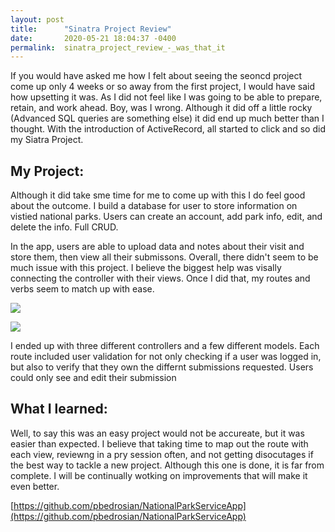 ```yaml
---
layout: post
title:      "Sinatra Project Review"
date:       2020-05-21 18:04:37 -0400
permalink:  sinatra_project_review_-_was_that_it
---
```



If you would have asked me how I felt about seeing the seoncd project come up only 4 weeks or so away from the first project, I would have said how upsetting it was. As I did not feel like I was going to be able to prepare, retain, and work ahead. Boy, was I wrong.  Although it did off a little rocky (Advanced SQL queries are something else) it did end up much better than I thought. With the introduction of ActiveRecord, all started to click and so did my Siatra Project. 

## My Project:

Although it did take sme time for me to come up with this I do feel good about the outcome. I build a database for user to store information on vistied national parks. Users can create an account, add park info, edit, and delete the info. Full CRUD. 

In the app, users are able to upload data and notes about their visit and store them, then view all their submissons.  Overall, there didn't seem to be much issue with this project. I believe the biggest help was visally connecting the controller with their views. Once I did that, my routes and verbs seem to match up with ease. 

![](https://i.imgur.com/m46meI6.jpg)

![](https://i.imgur.com/i0yfQ0k.jpg)

I ended up with three different controllers and a few different models. Each route included user validation for not only checking if a user was logged in, but also to verify that they own the differnt submissions requested. Users could only see and edit their submission

## What I learned:

Well, to say this was an easy project would not be accureate, but it was easier than expected. I believe that taking time to map out the route with each view, reviewng in a pry session often, and not getting disocutages if the best way to tackle a new project. Although this one is done, it is far from complete. I will be continually wotking on improvements that will make it even better.

[https://github.com/pbedrosian/NationalParkServiceApp](https://github.com/pbedrosian/NationalParkServiceApp)
